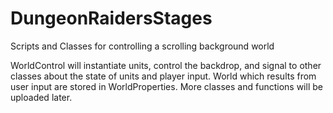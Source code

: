# DungeonRaidersStages
Scripts and Classes for controlling a scrolling background world

WorldControl will instantiate units, control the backdrop, and signal to other classes about the state of units and player input.
World which results from user input are stored in WorldProperties. 
More classes and functions will be uploaded later.
